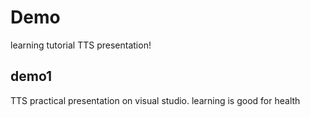 # Demo

learning tutorial
TTS presentation!


## demo1
TTS practical presentation on visual studio.
learning is good for health

